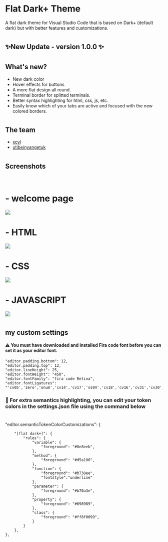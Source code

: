 # <b> Flat Dark+ Theme</b>

A flat dark theme for Visual Studio Code that is based on Dark+ (default dark) but with better features and customizations.

#
## ✨<b>New Update - version 1.0.0</b>  ✨
#
## <b>What's new</b>?

- New dark color
- Hover effects for buttons
- A more flat design all round.
- Terminal border for splitted terminals.
- Better syntax highlighting for html, css, js, etc.
- Easily know which of your tabs are active and focused with the new colored borders.

#

## <b>The team</b>

- [xcyl](https://github.com/xcyl/flat-dark-plus)
- [utibeinyangetuk](https://github.com/utibeinyangetuk/flat-dark-plus)

#

## <b>Screenshots</b>
<br>

# - <b>welcome page</b>

![](https://raw.githubusercontent.com/utibeinyangetuk/flat-dark-plus/master/welcome.png)
# - <b>HTML</b>
![](https://raw.githubusercontent.com/utibeinyangetuk/flat-dark-plus/master/html.png)
# - <b>CSS</b>
![](https://raw.githubusercontent.com/utibeinyangetuk/flat-dark-plus/master/css.png)
# - <b>JAVASCRIPT</b>
![](https://raw.githubusercontent.com/utibeinyangetuk/flat-dark-plus/master/javascript.png)

#
## <b>my custom settings</b>
#### ⚠️ You must have downloaded and installed Fira code font before you can set it as your editor font.


    "editor.padding.bottom": 12,
    "editor.padding.top": 12,
    "editor.lineHeight": 25,
    "editor.fontWeight": "450",
	"editor.fontFamily": "fira code Retina",
	"editor.fontLigatures": "'cv05','zero','onum','cv14','cv17','ss04','cv18','cv16','cv31','cv30','cv29','cv27','ss10','ss07','ss06','cv28','cv32','cv26','cv25','ss09','cv21','cv23'",



### 🚨 For extra semantics highlighting, you can edit your token colors in the settings.json file using the command below
#

  "editor.semanticTokenColorCustomizations": {

		"[flat dark+]": {
			"rules": {
				"variable": {
					"foreground": "#8e8eeb",
				},
				"method": {
					"foreground": "#d5a106",
				},
				"function": {
					"foreground": "#b738ee",
                    "fontstyle":"underline"
				},
				"parameter": {
					"foreground": "#b70a3e",
				},
				"property": {
					"foreground": "#698989",
				},
				"class": {
					"foreground": "#ff8f0099",
				}
			}
		},
	},
